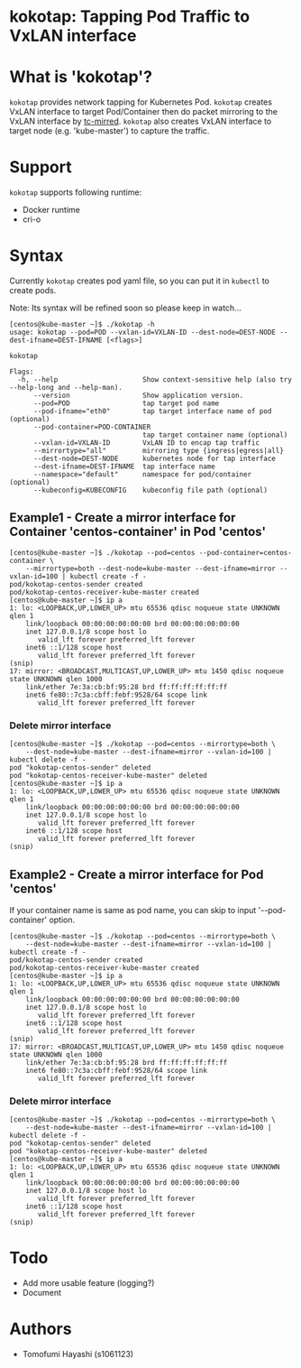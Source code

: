 # kokotap: Tapping Pod Traffic to VxLAN interface

# What is 'kokotap'?

`kokotap` provides network tapping for Kubernetes Pod. `kokotap` creates VxLAN interface to target Pod/Container then do packet mirroring to the VxLAN interface by [tc-mirred](http://man7.org/linux/man-pages/man8/tc-mirred.8.html). `kokotap` also creates VxLAN interface to target node (e.g. 'kube-master') to capture the traffic.

# Support

`kokotap` supports following runtime:

- Docker runtime
- cri-o 

# Syntax

Currently `kokotap` creates pod yaml file, so you can put it in `kubectl` to create pods.

Note: Its syntax will be refined soon so please keep in watch...

```
[centos@kube-master ~]$ ./kokotap -h
usage: kokotap --pod=POD --vxlan-id=VXLAN-ID --dest-node=DEST-NODE --dest-ifname=DEST-IFNAME [<flags>]

kokotap

Flags:
  -h, --help                     Show context-sensitive help (also try --help-long and --help-man).
      --version                  Show application version.
      --pod=POD                  tap target pod name
      --pod-ifname="eth0"        tap target interface name of pod (optional)
      --pod-container=POD-CONTAINER  
                                 tap target container name (optional)
      --vxlan-id=VXLAN-ID        VxLAN ID to encap tap traffic
      --mirrortype="all"         mirroring type {ingress|egress|all}
      --dest-node=DEST-NODE      kubernetes node for tap interface
      --dest-ifname=DEST-IFNAME  tap interface name
      --namespace="default"      namespace for pod/container (optional)
      --kubeconfig=KUBECONFIG    kubeconfig file path (optional)
```

## Example1 - Create a mirror interface for Container 'centos-container' in Pod 'centos'

```
[centos@kube-master ~]$ ./kokotap --pod=centos --pod-container=centos-container \
    --mirrortype=both --dest-node=kube-master --dest-ifname=mirror --vxlan-id=100 | kubectl create -f -
pod/kokotap-centos-sender created
pod/kokotap-centos-receiver-kube-master created
[centos@kube-master ~]$ ip a
1: lo: <LOOPBACK,UP,LOWER_UP> mtu 65536 qdisc noqueue state UNKNOWN qlen 1
    link/loopback 00:00:00:00:00:00 brd 00:00:00:00:00:00
    inet 127.0.0.1/8 scope host lo
       valid_lft forever preferred_lft forever
    inet6 ::1/128 scope host 
       valid_lft forever preferred_lft forever
(snip)
17: mirror: <BROADCAST,MULTICAST,UP,LOWER_UP> mtu 1450 qdisc noqueue state UNKNOWN qlen 1000
    link/ether 7e:3a:cb:bf:95:28 brd ff:ff:ff:ff:ff:ff
    inet6 fe80::7c3a:cbff:febf:9528/64 scope link 
       valid_lft forever preferred_lft forever
```

### Delete mirror interface

```
[centos@kube-master ~]$ ./kokotap --pod=centos --mirrortype=both \
    --dest-node=kube-master --dest-ifname=mirror --vxlan-id=100 | kubectl delete -f -
pod "kokotap-centos-sender" deleted
pod "kokotap-centos-receiver-kube-master" deleted
[centos@kube-master ~]$ ip a
1: lo: <LOOPBACK,UP,LOWER_UP> mtu 65536 qdisc noqueue state UNKNOWN qlen 1
    link/loopback 00:00:00:00:00:00 brd 00:00:00:00:00:00
    inet 127.0.0.1/8 scope host lo
       valid_lft forever preferred_lft forever
    inet6 ::1/128 scope host 
       valid_lft forever preferred_lft forever
(snip)
```


## Example2 - Create a mirror interface for Pod 'centos'

If your container name is same as pod name, you can skip to input '--pod-container' option.

```
[centos@kube-master ~]$ ./kokotap --pod=centos --mirrortype=both \
    --dest-node=kube-master --dest-ifname=mirror --vxlan-id=100 | kubectl create -f -
pod/kokotap-centos-sender created
pod/kokotap-centos-receiver-kube-master created
[centos@kube-master ~]$ ip a
1: lo: <LOOPBACK,UP,LOWER_UP> mtu 65536 qdisc noqueue state UNKNOWN qlen 1
    link/loopback 00:00:00:00:00:00 brd 00:00:00:00:00:00
    inet 127.0.0.1/8 scope host lo
       valid_lft forever preferred_lft forever
    inet6 ::1/128 scope host 
       valid_lft forever preferred_lft forever
(snip)
17: mirror: <BROADCAST,MULTICAST,UP,LOWER_UP> mtu 1450 qdisc noqueue state UNKNOWN qlen 1000
    link/ether 7e:3a:cb:bf:95:28 brd ff:ff:ff:ff:ff:ff
    inet6 fe80::7c3a:cbff:febf:9528/64 scope link 
       valid_lft forever preferred_lft forever
```

### Delete mirror interface

```
[centos@kube-master ~]$ ./kokotap --pod=centos --mirrortype=both \
    --dest-node=kube-master --dest-ifname=mirror --vxlan-id=100 | kubectl delete -f -
pod "kokotap-centos-sender" deleted
pod "kokotap-centos-receiver-kube-master" deleted
[centos@kube-master ~]$ ip a
1: lo: <LOOPBACK,UP,LOWER_UP> mtu 65536 qdisc noqueue state UNKNOWN qlen 1
    link/loopback 00:00:00:00:00:00 brd 00:00:00:00:00:00
    inet 127.0.0.1/8 scope host lo
       valid_lft forever preferred_lft forever
    inet6 ::1/128 scope host 
       valid_lft forever preferred_lft forever
(snip)
```

# Todo
- Add more usable feature (logging?)
- Document

# Authors
- Tomofumi Hayashi (s1061123)
